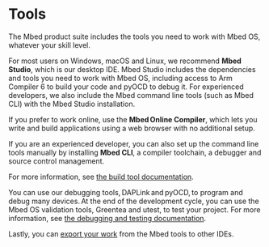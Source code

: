 # Tools

The Mbed product suite includes the tools you need to work with Mbed OS, whatever your skill level.

For most users on Windows, macOS and Linux, we recommend **Mbed Studio**, which is our desktop IDE. Mbed Studio includes the dependencies and tools you need to work with Mbed OS, including access to Arm Compiler 6 to build your code and pyOCD to debug it. For experienced developers, we also include the Mbed command line tools (such as Mbed CLI) with the Mbed Studio installation.

If you prefer to work online, use the **Mbed Online Compiler**, which lets you write and build applications using a web browser with no additional setup.

If you are an experienced developer, you can also set up the command line tools manually by installing **Mbed CLI**, a compiler toolchain, a debugger and source control management.

For more information, see [the build tool documentation](../build-tools/index.html).

You can use our debugging tools, DAPLink and pyOCD, to program and debug many devices. At the end of the development cycle, you can use the Mbed OS validation tools, Greentea and utest, to test your project. For more information, see [the debugging and testing documentation](../debug-test/index.html).

Lastly, you can [export your work](../tools/exporting.html) from the Mbed tools to other IDEs.

